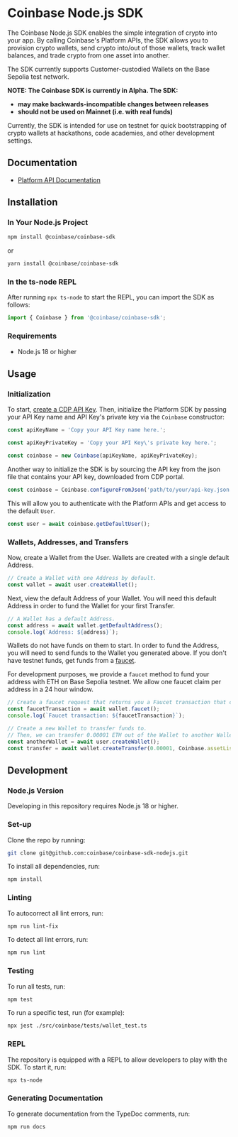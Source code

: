 # Coinbase Node.js SDK

The Coinbase Node.js SDK enables the simple integration of crypto into your app.
By calling Coinbase's Platform APIs, the SDK allows you to provision crypto wallets,
send crypto into/out of those wallets, track wallet balances, and trade crypto from
one asset into another.

The SDK currently supports Customer-custodied Wallets on the Base Sepolia test network.

**NOTE: The Coinbase SDK is currently in Alpha. The SDK:**

- **may make backwards-incompatible changes between releases**
- **should not be used on Mainnet (i.e. with real funds)**

Currently, the SDK is intended for use on testnet for quick bootstrapping of crypto wallets at
hackathons, code academies, and other development settings.

## Documentation

- [Platform API Documentation](https://docs.cdp.coinbase.com/platform-apis/docs/welcome)

## Installation

### In Your Node.js Project

```bash
npm install @coinbase/coinbase-sdk
```

or

```bash
yarn install @coinbase/coinbase-sdk
```

### In the ts-node REPL

After running `npx ts-node` to start the REPL, you can import the SDK as follows:

```typescript
import { Coinbase } from '@coinbase/coinbase-sdk';
```
### Requirements

- Node.js 18 or higher

## Usage

### Initialization

To start, [create a CDP API Key](https://portal.cdp.coinbase.com/access/api). Then, initialize the Platform SDK by passing your API Key name and API Key's private key via the `Coinbase` constructor:

```typescript
const apiKeyName = 'Copy your API Key name here.';

const apiKeyPrivateKey = 'Copy your API Key\'s private key here.';

const coinbase = new Coinbase(apiKeyName, apiKeyPrivateKey);
```

Another way to initialize the SDK is by sourcing the API key from the json file that contains your API key, 
downloaded from CDP portal. 

```typescript
const coinbase = Coinbase.configureFromJson('path/to/your/api-key.json');
```

This will allow you to authenticate with the Platform APIs and get access to the default `User`.

```typescript
const user = await coinbase.getDefaultUser();
```

### Wallets, Addresses, and Transfers

Now, create a Wallet from the User. Wallets are created with a single default Address.

```typescript
// Create a Wallet with one Address by default.
const wallet = await user.createWallet();
```

Next, view the default Address of your Wallet. You will need this default Address in order to fund the Wallet for your first Transfer.

```typescript
// A Wallet has a default Address.
const address = await wallet.getDefaultAddress();
console.log(`Address: ${address}`);
```

Wallets do not have funds on them to start. In order to fund the Address, you will need to send funds to the Wallet you generated above. If you don't have testnet funds, get funds from a [faucet](https://docs.base.org/docs/tools/network-faucets/).

For development purposes, we provide a `faucet` method to fund your address with ETH on Base Sepolia testnet. We allow one faucet claim per address in a 24 hour window.

```typescript
// Create a faucet request that returns you a Faucet transaction that can be used to track the tx hash.
const faucetTransaction = await wallet.faucet();
console.log(`Faucet transaction: ${faucetTransaction}`);
```

```typescript
// Create a new Wallet to transfer funds to.
// Then, we can transfer 0.00001 ETH out of the Wallet to another Wallet.
const anotherWallet = await user.createWallet();
const transfer = await wallet.createTransfer(0.00001, Coinbase.assetList.Eth, anotherWallet);
```

## Development

### Node.js Version

Developing in this repository requires Node.js 18 or higher.

### Set-up

Clone the repo by running:

```bash
git clone git@github.com:coinbase/coinbase-sdk-nodejs.git
```

To install all dependencies, run:

```bash
npm install
```

### Linting

To autocorrect all lint errors, run:

```bash
npm run lint-fix
```

To detect all lint errors, run:

```bash
npm run lint
```

### Testing

To run all tests, run:

```bash
npm test
```

To run a specific test, run (for example):

```bash
npx jest ./src/coinbase/tests/wallet_test.ts
```

### REPL

The repository is equipped with a REPL to allow developers to play with the SDK. To start
it, run:

```bash
npx ts-node
```

### Generating Documentation

To generate documentation from the TypeDoc comments, run:

```bash
npm run docs
```
